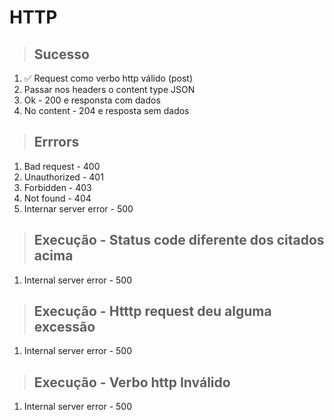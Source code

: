 # HTTP

> ## Sucesso

1. ✅ Request como verbo http válido (post)
2. Passar nos headers o content type JSON
3. Ok - 200 e responsta com dados
4. No content - 204 e resposta sem dados

> ## Errrors

1. Bad request - 400
2. Unauthorized - 401
3. Forbidden - 403
4. Not found - 404
5. Internar server error - 500

> ## Execução - Status code diferente dos citados acima

1. Internal server error - 500

> ## Execução - Htttp request deu alguma excessão

1. Internal server error - 500

> ## Execução - Verbo http Inválido

1. Internal server error - 500
